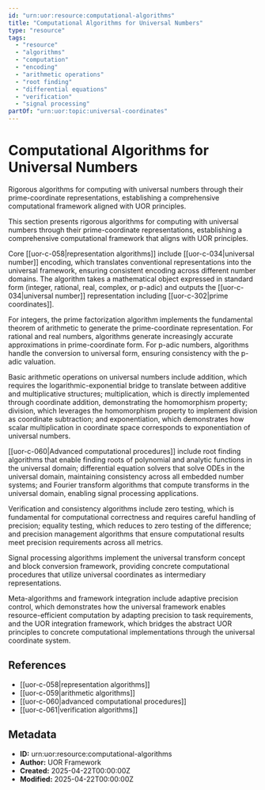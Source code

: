 ```yaml
---
id: "urn:uor:resource:computational-algorithms"
title: "Computational Algorithms for Universal Numbers"
type: "resource"
tags:
  - "resource"
  - "algorithms"
  - "computation"
  - "encoding"
  - "arithmetic operations"
  - "root finding"
  - "differential equations"
  - "verification"
  - "signal processing"
partOf: "urn:uor:topic:universal-coordinates"
---
```


# Computational Algorithms for Universal Numbers

Rigorous algorithms for computing with universal numbers through their prime-coordinate representations, establishing a comprehensive computational framework aligned with UOR principles.

This section presents rigorous algorithms for computing with universal numbers through their prime-coordinate representations, establishing a comprehensive computational framework that aligns with UOR principles.

Core [[uor-c-058|representation algorithms]] include [[uor-c-034|universal number]] encoding, which translates conventional representations into the universal framework, ensuring consistent encoding across different number domains. The algorithm takes a mathematical object expressed in standard form (integer, rational, real, complex, or p-adic) and outputs the [[uor-c-034|universal number]] representation including [[uor-c-302|prime coordinates]].

For integers, the prime factorization algorithm implements the fundamental theorem of arithmetic to generate the prime-coordinate representation. For rational and real numbers, algorithms generate increasingly accurate approximations in prime-coordinate form. For p-adic numbers, algorithms handle the conversion to universal form, ensuring consistency with the p-adic valuation.

Basic arithmetic operations on universal numbers include addition, which requires the logarithmic-exponential bridge to translate between additive and multiplicative structures; multiplication, which is directly implemented through coordinate addition, demonstrating the homomorphism property; division, which leverages the homomorphism property to implement division as coordinate subtraction; and exponentiation, which demonstrates how scalar multiplication in coordinate space corresponds to exponentiation of universal numbers.

[[uor-c-060|Advanced computational procedures]] include root finding algorithms that enable finding roots of polynomial and analytic functions in the universal domain; differential equation solvers that solve ODEs in the universal domain, maintaining consistency across all embedded number systems; and Fourier transform algorithms that compute transforms in the universal domain, enabling signal processing applications.

Verification and consistency algorithms include zero testing, which is fundamental for computational correctness and requires careful handling of precision; equality testing, which reduces to zero testing of the difference; and precision management algorithms that ensure computational results meet precision requirements across all metrics.

Signal processing algorithms implement the universal transform concept and block conversion framework, providing concrete computational procedures that utilize universal coordinates as intermediary representations.

Meta-algorithms and framework integration include adaptive precision control, which demonstrates how the universal framework enables resource-efficient computation by adapting precision to task requirements, and the UOR integration framework, which bridges the abstract UOR principles to concrete computational implementations through the universal coordinate system.

## References

- [[uor-c-058|representation algorithms]]
- [[uor-c-059|arithmetic algorithms]]
- [[uor-c-060|advanced computational procedures]]
- [[uor-c-061|verification algorithms]]

## Metadata

- **ID:** urn:uor:resource:computational-algorithms
- **Author:** UOR Framework
- **Created:** 2025-04-22T00:00:00Z
- **Modified:** 2025-04-22T00:00:00Z
